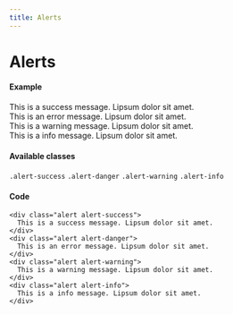 ```yaml
---
title: Alerts
---
```


# Alerts

#### Example
<div class="alert alert-success">
  This is a success message. Lipsum dolor sit amet.
</div>
<div class="alert alert-danger">
  This is an error message. Lipsum dolor sit amet.
</div>
<div class="alert alert-warning">
  This is a warning message. Lipsum dolor sit amet.
</div>
<div class="alert alert-info">
  This is a info message. Lipsum dolor sit amet.
</div>

#### Available classes

`.alert-success`
`.alert-danger`
`.alert-warning`
`.alert-info`

#### Code

```
<div class="alert alert-success">
  This is a success message. Lipsum dolor sit amet.
</div>
<div class="alert alert-danger">
  This is an error message. Lipsum dolor sit amet.
</div>
<div class="alert alert-warning">
  This is a warning message. Lipsum dolor sit amet.
</div>
<div class="alert alert-info">
  This is a info message. Lipsum dolor sit amet.
</div>
```